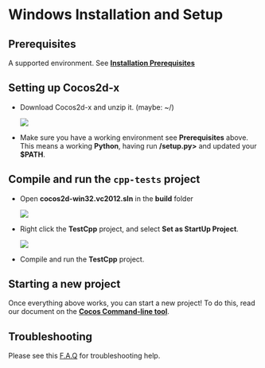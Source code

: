# Windows Installation and Setup

## Prerequisites
A supported environment. See **[Installation Prerequisites](prerequisites.md)**

## Setting up Cocos2d-x
* Download Cocos2d-x and unzip it. (maybe: ~/)

    ![](Windows-img/1.png "")

* Make sure you have a working environment see __Prerequisites__ above. This means
a working __Python__, having run __<cocos2d-x root>/setup.py>__ and updated your
__$PATH__.

## Compile and run the `cpp-tests` project
* Open __cocos2d-win32.vc2012.sln__ in the __build__ folder

    ![](Windows-img/2.png "")

* Right click the __TestCpp__ project, and select __Set as StartUp Project__.

    ![](Windows-img/3.png "")

* Compile and run the __TestCpp__ project.

## Starting a new project
Once everything above works, you can start a new project! To do this, read our
document on the **[Cocos Command-line tool](../editors_and_tools/cocosCLTool.md)**.

## Troubleshooting
Please see this [F.A.Q](../faq/index.md#Windows) for troubleshooting help.